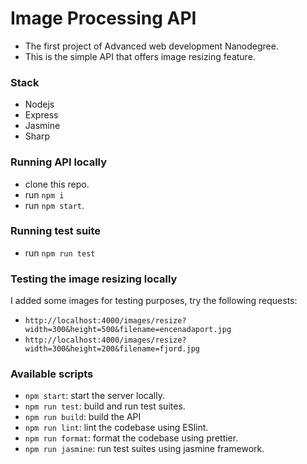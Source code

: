 # Image Processing API

- The first project of Advanced web development Nanodegree.
- This is the simple API that offers image resizing feature.

### Stack

- Nodejs
- Express
- Jasmine
- Sharp

### Running API locally

- clone this repo.
- run `npm i`
- run `npm start`.

### Running test suite

- run `npm run test`

### Testing the image resizing locally

I added some images for testing purposes, try the following requests:

- `http://localhost:4000/images/resize?width=300&height=500&filename=encenadaport.jpg`
- `http://localhost:4000/images/resize?width=300&height=200&filename=fjord.jpg`

### Available scripts

- `npm start`: start the server locally.
- `npm run test`: build and run test suites.
- `npm run build`: build the API
- `npm run lint`: lint the codebase using ESlint.
- `npm run format`: format the codebase using prettier.
- `npm run jasmine`: run test suites using jasmine framework.
